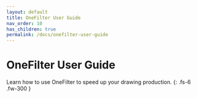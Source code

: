 ```yaml
---
layout: default
title: OneFilter User Guide
nav_order: 10
has_children: true
permalink: /docs/onefilter-user-guide
---
```


# OneFilter User Guide

Learn how to use OneFilter to speed up your drawing production.
{: .fs-6 .fw-300 }